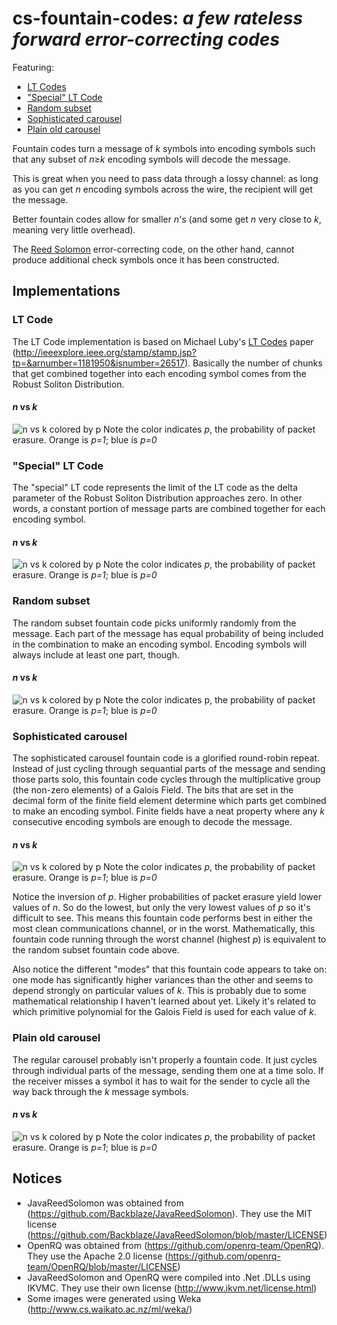 # cs-fountain-codes: <i>a few rateless forward error-correcting codes</i>
Featuring:
* [LT Codes](#lt-code)
* ["Special" LT Code](#special-lt-code)
* [Random subset](#random-subset)
* [Sophisticated carousel](#sophisticated-carousel)
* [Plain old carousel](#plain-old-carousel)

Fountain codes turn a message of *k* symbols into encoding symbols such that any subset of *n*≥*k* encoding symbols will decode the message.

This is great when you need to pass data through a lossy channel: as long as you can get *n* encoding symbols across the wire, the recipient will get the message.

Better fountain codes allow for smaller *n*'s (and some get *n* very close to *k*, meaning very little overhead).

The [Reed Solomon](https://en.wikipedia.org/wiki/Reed%E2%80%93Solomon_error_correction) error-correcting code, on the other hand, cannot produce additional check symbols once it has been constructed.

## Implementations
### LT Code
The LT Code implementation is based on Michael Luby's <u>LT Codes</u> paper (http://ieeexplore.ieee.org/stamp/stamp.jsp?tp=&arnumber=1181950&isnumber=26517). Basically the number of chunks that get combined together into each encoding symbol comes from the Robust Soliton Distribution.
#### <i>n</i> vs <i>k</i>
![n vs k colored by p](https://github.com/matthew-a-thomas/cs-fountain-codes/raw/master/lt%20code%20-%20n%20vs%20k%20(colored%20by%20p).png "n vs k colored by p")
Note the color indicates <i>p</i>, the probability of packet erasure. Orange is <i>p=1</i>; blue is <i>p=0</i>

### "Special" LT Code
The "special" LT code represents the limit of the LT code as the delta parameter of the Robust Soliton Distribution approaches zero. In other words, a constant portion of message parts are combined together for each encoding symbol.
#### <i>n</i> vs <i>k</i>
![n vs k colored by p](https://github.com/matthew-a-thomas/cs-fountain-codes/raw/master/special%20lt%20-%20n%20vs%20k%20(colored%20by%20p).png "n vs k colored by p")
Note the color indicates <i>p</i>, the probability of packet erasure. Orange is <i>p=1</i>; blue is <i>p=0</i>

### Random subset
The random subset fountain code picks uniformly randomly from the message. Each part of the message has equal probability of being included in the combination to make an encoding symbol. Encoding symbols will always include at least one part, though.
#### <i>n</i> vs <i>k</i>
![n vs k colored by p](https://github.com/matthew-a-thomas/cs-fountain-codes/raw/master/random%20subset%20-%20n%20vs%20k%20(colored%20by%20p).png "n vs k colored by p")
Note the color indicates </i>p</i>, the probability of packet erasure. Orange is <i>p=1</i>; blue is <i>p=0</i>

### Sophisticated carousel
The sophisticated carousel fountain code is a glorified round-robin repeat. Instead of just cycling through sequantial parts of the message and sending those parts solo, this fountain code cycles through the multiplicative group (the non-zero elements) of a Galois Field. The bits that are set in the decimal form of the finite field element determine which parts get combined to make an encoding symbol. Finite fields have a neat property where any <i>k</i> consecutive encoding symbols are enough to decode the message.
#### <i>n</i> vs <i>k</i>
![n vs k colored by p](https://github.com/matthew-a-thomas/cs-fountain-codes/raw/master/sophisticated%20carousel%20-%20n%20vs%20k%20(colored%20by%20p%3B%20with%20jitter).png "n vs k colored by p")
Note the color indicates <i>p</i>, the probability of packet erasure. Orange is <i>p=1</i>; blue is <i>p=0</i>

Notice the inversion of <i>p</i>. Higher probabilities of packet erasure yield lower values of <i>n</i>. So do the lowest, but only the very lowest values of <i>p</i> so it's difficult to see. This means this fountain code performs best in either the most clean communications channel, or in the worst. Mathematically, this fountain code running through the worst channel (highest <i>p</i>) is equivalent to the random subset fountain code above.

Also notice the different "modes" that this fountain code appears to take on: one mode has significantly higher variances than the other and seems to depend strongly on particular values of <i>k</i>. This is probably due to some mathematical relationship I haven't learned about yet. Likely it's related to which primitive polynomial for the Galois Field is used for each value of <i>k</i>.

### Plain old carousel
The regular carousel probably isn't properly a fountain code. It just cycles through individual parts of the message, sending them one at a time solo. If the receiver misses a symbol it has to wait for the sender to cycle all the way back through the <i>k</i> message symbols.
#### <i>n</i> vs <i>k</i>
![n vs k colored by p](https://github.com/matthew-a-thomas/cs-fountain-codes/raw/master/carousel%20-%20n%20vs%20k%20(colored%20by%20p%3B%20with%20jitter).png "n vs k colored by p")
Note the color indicates <i>p</i>, the probability of packet erasure. Orange is <i>p=1</i>; blue is <i>p=0</i>

## Notices
* JavaReedSolomon was obtained from (https://github.com/Backblaze/JavaReedSolomon). They use the MIT license (https://github.com/Backblaze/JavaReedSolomon/blob/master/LICENSE)
* OpenRQ was obtained from (https://github.com/openrq-team/OpenRQ). They use the Apache 2.0 license (https://github.com/openrq-team/OpenRQ/blob/master/LICENSE)
* JavaReedSolomon and OpenRQ were compiled into .Net .DLLs using IKVMC. They use their own license (http://www.ikvm.net/license.html)
* Some images were generated using Weka (http://www.cs.waikato.ac.nz/ml/weka/)
